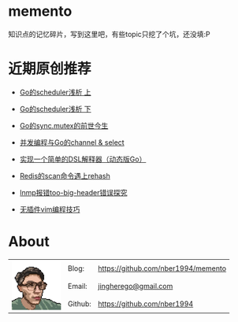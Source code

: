 # memento

知识点的记忆碎片，写到这里吧，有些topic只挖了个坑，还没填:P

# 近期原创推荐

- [Go的scheduler浅析 上](https://github.com/nber1994/memento/blob/main/golang/%E6%BA%90%E7%A0%81%E7%B3%BB%E5%88%97/scheduler%E6%BA%90%E7%A0%81%E4%B8%8A.md)

- [Go的scheduler浅析 下](https://github.com/nber1994/memento/blob/main/golang/%E6%BA%90%E7%A0%81%E7%B3%BB%E5%88%97/scheduler%E6%BA%90%E7%A0%81%E4%B8%8B.md)

- [Go的sync.mutex的前世今生](https://github.com/nber1994/memento/blob/main/golang/%E6%BA%90%E7%A0%81%E7%B3%BB%E5%88%97/sync.mutex%E6%BA%90%E7%A0%81%E8%A7%A3%E6%9E%90.md)

- [并发编程与Go的channel & select](https://github.com/nber1994/memento/blob/main/golang/%E6%BA%90%E7%A0%81%E7%B3%BB%E5%88%97/channel%20%26%20select.md)

- [实现一个简单的DSL解释器（动态版Go）](https://github.com/nber1994/memento/blob/main/golang/%E5%AE%9E%E7%8E%B0%E4%B8%80%E4%B8%AA%E7%AE%80%E5%8D%95%E7%9A%84DSL%E8%A7%A3%E9%87%8A%E5%99%A8.md)

- [Redis的scan命令遇上rehash](https://github.com/nber1994/memento/blob/main/redis/scan%E9%81%87%E4%B8%8Arehash.md)

- [lnmp报错too-big-header错误探究](https://github.com/nber1994/memento/blob/main/troubleshoot/lnmp%E6%8A%A5%E9%94%99too-big-header%E9%94%99%E8%AF%AF%E6%8E%A2%E7%A9%B6.md)

- [无插件vim编程技巧](https://github.com/nber1994/memento/blob/main/vim/%E6%97%A0%E6%8F%92%E4%BB%B6vim%E7%BC%96%E7%A8%8B%E6%8A%80%E5%B7%A7.md)





# About

<div>
<table>
   <tr>
      <td rowspan="3"><img src="./images/2023-09-09-17-22-07-image.png" height="100" /></td>
      <td>Blog:</td>
      <td><a href="https://github.com/nber1994/memento">https://github.com/nber1994/memento</a></td>
   </tr>
   <tr>
      <!-- <td></td> -->
      <td>Email:</td>
      <td><a href="jingherego@gmail.com">jingherego@gmail.com</a></td>
   </tr>
   <tr>
      <!-- <td></td> -->
      <td>Github:</td>
      <td><a href="https://github.com/nber1994">https://github.com/nber1994</a></td>
   </tr>
   <!-- <tr>
      <td></td>
   </tr> -->
</table>
